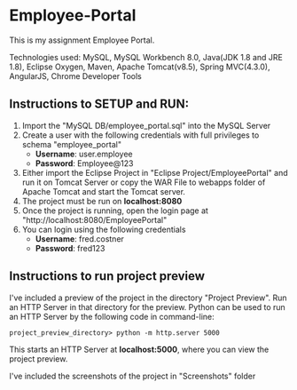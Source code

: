 # Employee-Portal
This is my assignment Employee Portal.

Technologies used: MySQL, MySQL Workbench 8.0, Java(JDK 1.8 and JRE 1.8), Eclipse Oxygen, Maven, Apache Tomcat(v8.5), Spring MVC(4.3.0), AngularJS, Chrome Developer Tools

## Instructions to SETUP and RUN:
1. Import the "MySQL DB/employee_portal.sql" into the MySQL Server
2. Create a user with the following credentials with full privileges to schema "employee_portal"
    - **Username**: user.employee
    - **Password**: Employee@123
3. Either import the Eclipse Project in "Eclipse Project/EmployeePortal" and run it on Tomcat Server or copy the WAR File to webapps folder of Apache Tomcat and start the Tomcat server.
4. The project must be run on **localhost:8080**
5. Once the project is running, open the login page at "http://localhost:8080/EmployeePortal"
6. You can login using the following credentials
    - **Username**: fred.costner
    - **Password**: fred123

## Instructions to run project preview
I've included a preview of the project in the directory "Project Preview". Run an HTTP Server in that directory for the preview. Python can be used to run an HTTP Server by the following code in command-line:
```
project_preview_directory> python -m http.server 5000
```
This starts an HTTP Server at **localhost:5000**, where you can view the project preview.


I've included the screenshots of the project in "Screenshots" folder
